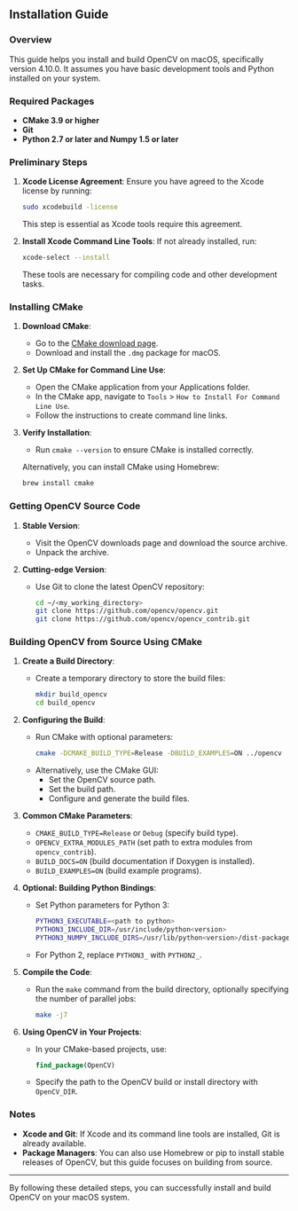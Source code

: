 ## Installation Guide

### Overview

This guide helps you install and build OpenCV on macOS, specifically version 4.10.0. It assumes you have basic development tools and Python installed on your system.

### Required Packages

- **CMake 3.9 or higher**
- **Git**
- **Python 2.7 or later and Numpy 1.5 or later**

### Preliminary Steps

1. **Xcode License Agreement**:
   Ensure you have agreed to the Xcode license by running:

   ```bash
   sudo xcodebuild -license
   ```

   This step is essential as Xcode tools require this agreement.

2. **Install Xcode Command Line Tools**:
   If not already installed, run:
   ```bash
   xcode-select --install
   ```
   These tools are necessary for compiling code and other development tasks.

### Installing CMake

1. **Download CMake**:

   - Go to the [CMake download page](https://cmake.org/download/).
   - Download and install the `.dmg` package for macOS.

2. **Set Up CMake for Command Line Use**:

   - Open the CMake application from your Applications folder.
   - In the CMake app, navigate to `Tools` > `How to Install For Command Line Use`.
   - Follow the instructions to create command line links.

3. **Verify Installation**:

   - Run `cmake --version` to ensure CMake is installed correctly.

   Alternatively, you can install CMake using Homebrew:

   ```bash
   brew install cmake
   ```

### Getting OpenCV Source Code

1. **Stable Version**:

   - Visit the OpenCV downloads page and download the source archive.
   - Unpack the archive.

2. **Cutting-edge Version**:
   - Use Git to clone the latest OpenCV repository:
     ```bash
     cd ~/<my_working_directory>
     git clone https://github.com/opencv/opencv.git
     git clone https://github.com/opencv/opencv_contrib.git
     ```

### Building OpenCV from Source Using CMake

1. **Create a Build Directory**:

   - Create a temporary directory to store the build files:
     ```bash
     mkdir build_opencv
     cd build_opencv
     ```

2. **Configuring the Build**:

   - Run CMake with optional parameters:
     ```bash
     cmake -DCMAKE_BUILD_TYPE=Release -DBUILD_EXAMPLES=ON ../opencv
     ```
   - Alternatively, use the CMake GUI:
     - Set the OpenCV source path.
     - Set the build path.
     - Configure and generate the build files.

3. **Common CMake Parameters**:

   - `CMAKE_BUILD_TYPE=Release` or `Debug` (specify build type).
   - `OPENCV_EXTRA_MODULES_PATH` (set path to extra modules from `opencv_contrib`).
   - `BUILD_DOCS=ON` (build documentation if Doxygen is installed).
   - `BUILD_EXAMPLES=ON` (build example programs).

4. **Optional: Building Python Bindings**:

   - Set Python parameters for Python 3:
     ```bash
     PYTHON3_EXECUTABLE=<path to python>
     PYTHON3_INCLUDE_DIR=/usr/include/python<version>
     PYTHON3_NUMPY_INCLUDE_DIRS=/usr/lib/python<version>/dist-packages/numpy/core/include/
     ```
   - For Python 2, replace `PYTHON3_` with `PYTHON2_`.

5. **Compile the Code**:

   - Run the `make` command from the build directory, optionally specifying the number of parallel jobs:
     ```bash
     make -j7
     ```

6. **Using OpenCV in Your Projects**:
   - In your CMake-based projects, use:
     ```cmake
     find_package(OpenCV)
     ```
   - Specify the path to the OpenCV build or install directory with `OpenCV_DIR`.

### Notes

- **Xcode and Git**: If Xcode and its command line tools are installed, Git is already available.
- **Package Managers**: You can also use Homebrew or pip to install stable releases of OpenCV, but this guide focuses on building from source.

---

By following these detailed steps, you can successfully install and build OpenCV on your macOS system.
